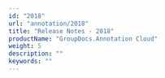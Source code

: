 ```yaml
---
id: "2018"
url: "annotation/2018"
title: "Release Notes - 2018"
productName: "GroupDocs.Annotation Cloud"
weight: 5
description: ""
keywords: ""
---
```


